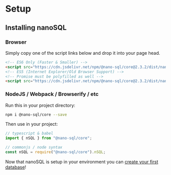 # Setup

## Installing nanoSQL

### Browser
Simply copy one of the script links below and drop it into your page head.
```html
<!-- ES6 Only (Faster & Smaller) -->
<script src="https://cdn.jsdelivr.net/npm/@nano-sql/core@2.3.2/dist/nano-sql.min.js" integrity="sha256-sOydNXCPr6sSkdnlYvBmf4xA7vgdjA+mzMvlDKz3qFw=" crossorigin="anonymous"></script>
<!-- ES5 (Internet Explorer/Old Browser Support) -->
<!-- Promise must be polyfilled as well -->
<script src="https://cdn.jsdelivr.net/npm/@nano-sql/core@2.3.2/dist/nano-sql.min.es5.js" integrity="sha256-Ass7b2o4aKazjmZZoMALh16k0kaqgmMFGQPLl4TcuSM=" crossorigin="anonymous"></script>
```

### NodeJS / Webpack / Browserify / etc
Run this in your project directory:
```sh
npm i @nano-sql/core --save
```

Then use in your project:
```ts
// typescript & babel
import { nSQL } from "@nano-sql/core";

// commonjs / node syntax
const nSQL = require("@nano-sql/core").nSQL;
```

Now that nanoSQL is setup in your environment you can [create your first database](/databases.html)!